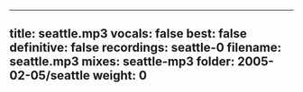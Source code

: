 
---
title: seattle.mp3
vocals: false
best: false
definitive: false
recordings: seattle-0
filename: seattle.mp3
mixes: seattle-mp3
folder: 2005-02-05/seattle
weight: 0
---
